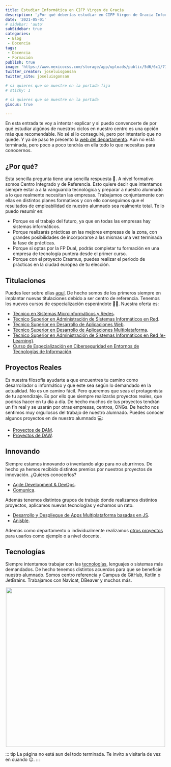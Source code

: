 ```yaml
---
title: Estudiar Informática en CIFP Virgen de Gracia
description: '¿Por qué deberías estudiar en CIFP Virgen de Gracia Informática?'
date: '2021-05-01'
# sidebar: 'auto'
subSidebar: true
categories:
 - Blog
 - Docencia
tags:
 - Docencia
 - Formación
publish: true
image: 'https://www.mexicocss.com/storage/app/uploads/public/5d6/6c1/719/5d66c17196f37063403826.png'
twitter_creator: joseluisgonsan
twitter_site: joseluisgonsan

# si quieres que se muestre en la portada fija
# sticky: 1

# si quieres que se muestre en la portada
giscus: true 

---
```

En esta entrada te voy a intentar explicar y si puedo convencerte de por qué estudiar algúnos de nuestros ciclos en nuestro centro es una opción más que recomendable. No sé si lo conseguiré, pero por intentarlo que no quede. Y ya de paso te presento la [web del departamento](https://informaticacifpvg.netlify.app/). Aún no está terminada, pero poco a poco tendrás en ella todo lo que necesitas para conocernos.

<!-- more -->

## ¿Por qué?
Esta sencilla pregunta tiene una sencilla respuesta 🔎. A nivel formativo somos Centro Integrado y de Referencia. Esto quiere decir que intentamos siempre estar a a la vanguardia tecnológica y preparar a nuestro alumnado a lo que realmente necesitan las empresas. Trabajamos conjuntamente con ellas en distintos planes formativos y con ello conseguimos que el resultados de empleabilidad de nuestro alumnado sea realmente total. Te lo puedo resumir en:
- Porque es el trabajo del futuro, ya que en todas las empresas hay sistemas informáticos.
- Porque realizarás prácticas en las mejores empresas de la zona, con grandes posibilidades de incorporarse a las mismas una vez terminada la fase de prácticas.
- Porque si optas por la FP Dual, podrás completar tu formación en una empresa de tecnología puntera desde el primer curso.
- Porque con el proyecto Erasmus, puedes realizar el periodo de prácticas en la ciudad europea de tu elección.

## Titulaciones
Puedes leer sobre ellas [aquí](https://informaticacifpvg.netlify.app/fp_reglada/). De hecho somos de los primeros siempre en implantar nuevas titulaciones debido a ser centro de referencia. Tenemos los nuevos cursos de especialización esperándote 👨‍🎓. Nuestra oferta es:
- [Técnico en Sistemas Microinformáticos y Redes](https://informaticacifpvg.netlify.app/fp_reglada/smr/).
- [Técnico Superior en Administración de Sistemas Informáticos en Red](https://informaticacifpvg.netlify.app/fp_reglada/asir/).
- [Técnico Superior en Desarrollo de Aplicaciones Web](https://informaticacifpvg.netlify.app/fp_reglada/daw/).
- [Técnico Superior en Desarrollo de Aplicaciones Multiplataforma](https://informaticacifpvg.netlify.app/fp_reglada/dam/).
- [Técnico Superior en Administración de Sistemas Informáticos en Red (e-Learning)](https://informaticacifpvg.netlify.app/fp_reglada/asir-e/).
- [Curso de Especialización en Ciberseguridad en Entornos de Tecnologías de Información](https://informaticacifpvg.netlify.app/fp_especializacion/ciberseguridad/).

## Proyectos Reales
Es nuestra filosofía ayudarte a que encuentres tu camino como desarrollador o informático y que este sea según lo demandado en la actualidad. No es un camino fácil. Pero queremos que seas el protagonista de tu aprendizaje. Es por ello que siempre realizarás proyectos reales, que podrías hacer en tu día a día. De hecho muchos de tus proyectos tendrán un fin real y se usarán por otras empresas, centros, ONGs. De hecho nos sentimos muy orgullosos del trabajo de nuestro alumnado. Puedes conocer algunos proyectos en de nuestro alumnado 💻:
- [Proyectos de DAM](https://informaticacifpvg.netlify.app/proyectos/dam2/). 
- [Proyectos de DAW](https://informaticacifpvg.netlify.app/proyectos/daw2/).

## Innovando
Siempre estamos innovando o inventando algo para no aburrirnos. De hecho ya hemos recibido distintos premios por nuestros proyectos de innovación. ¿Quieres conocerlos?
- [Agile Development & DevOps](https://informaticacifpvg.netlify.app/proyectos/innovacion_coworking/).
- [Comunica](https://informaticacifpvg.netlify.app/proyectos/innovacion_comunica/).

Además tenemos distintos grupos de trabajo donde realizamos distintos proyectos, aplicamos nuevas tecnologías y echamos un rato. 
- [Desarrollo y Despliegue de Apps Multiplataforma basadas en JS](https://informaticacifpvg.netlify.app/proyectos/grupo_trabajo_js_2021/).
- [Anisble](https://informaticacifpvg.netlify.app/proyectos/grupo_trabajo_ansible_2021/).

Además como departamento o individualmente realizamos [otros proyectos](https://informaticacifpvg.netlify.app/proyectos/departamento/) para usarlos como ejemplo o a nivel docente.

## Tecnologías
Siempre intentamos trabajar con las [tecnologías](https://informaticacifpvg.netlify.app/tecnologias/), lenguajes o sistemas más demandados. De hecho tenemos distintos acuerdos para que se beneficie nuestro alumnado. Somos centro referencia y Campus de GitHub, Kotlin o JetBrains. Trabajamos con Navicat, DBeaver y muchos más.


<p style="text-align:center;">
   <img loading="lazy" src="https://elevatecnologia.com/wp-content/uploads/2020/12/Las-10-principales-empresas-de-ingenieria-de-software-del-mundo.png" 
    height="500">
 </p>
 
::: tip
La página no está aun del todo terminada. Te invito a visitarla de vez en cuando 😉.
:::




